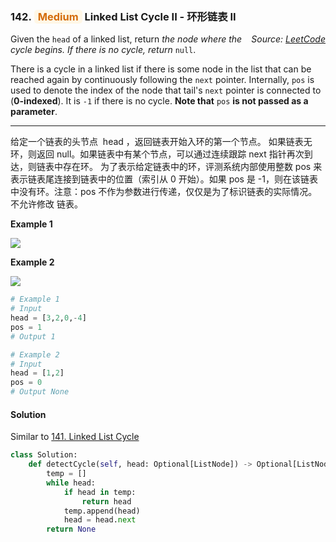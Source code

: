 ### 142. <span style="color:#d46b08;background:#fff7e6;border-color:#ffd591;padding:1px 6px;border-radius:5px">Medium</span> Linked List Cycle II - 环形链表 II

<i style="float:right">*Source: [LeetCode](https://leetcode.com/problems/linked-list-cycle-ii/)*</i>

Given the `head` of a linked list, return *the node where the cycle begins. If there is no cycle, return* `null`.

There is a cycle in a linked list if there is some node in the list that can be reached again by continuously following the `next` pointer. Internally, `pos` is used to denote the index of the node that tail's `next` pointer is connected to (**0-indexed**). It is `-1` if there is no cycle. **Note that** `pos` **is not passed as a parameter**.

-----------

给定一个链表的头节点  head ，返回链表开始入环的第一个节点。 如果链表无环，则返回 null。如果链表中有某个节点，可以通过连续跟踪 next 指针再次到达，则链表中存在环。 为了表示给定链表中的环，评测系统内部使用整数 pos 来表示链表尾连接到链表中的位置（索引从 0 开始）。如果 pos 是 -1，则在该链表中没有环。注意：pos 不作为参数进行传递，仅仅是为了标识链表的实际情况。不允许修改 链表。

**Example 1**

![](https://assets.leetcode.com/uploads/2018/12/07/circularlinkedlist.png)

**Example 2**

![](https://assets.leetcode.com/uploads/2018/12/07/circularlinkedlist_test2.png)

```python
# Example 1
# Input
head = [3,2,0,-4]
pos = 1
# Output 1

# Example 2
# Input
head = [1,2]
pos = 0
# Output None
```

#### Solution

Similar to [141. Linked List Cycle](solutions/problem_0141.md)

```python
class Solution:
    def detectCycle(self, head: Optional[ListNode]) -> Optional[ListNode]:
        temp = []
        while head:
            if head in temp:
                return head
            temp.append(head)
            head = head.next
        return None
```
